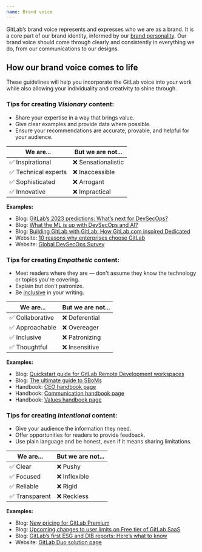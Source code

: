 ```yaml
---
name: Brand voice
---
```


GitLab’s brand voice represents and expresses who we are as a brand. It is a core part of our brand identity, informed by our [brand personality](/brand-overview/introduction/#brand-personality). Our brand voice should come through clearly and consistently in everything we do, from our communications to our designs.

## How our brand voice comes to life

These guidelines will help you incorporate the GitLab voice into your work while also allowing your individuality and creativity to shine through.

### Tips for creating *Visionary* content:

- Share your expertise in a way that brings value.
- Give clear examples and provide data where possible.
- Ensure your recommendations are accurate, provable, and helpful for your audience.

| We are... | But we are **not**... |
| ------ | ------ |
| ✅ Inspirational | ❌ Sensationalistic |
| ✅ Technical experts | ❌ Inaccessible |
| ✅ Sophisticated | ❌ Arrogant |
| ✅ Innovative | ❌ Impractical |

**Examples:**

- Blog: [GitLab’s 2023 predictions: What’s next for DevSecOps?](https://about.gitlab.com/blog/2023/01/26/whats-next-for-devsecops/)
- Blog: [What the ML is up with DevSecOps and AI?](https://about.gitlab.com/blog/2023/03/16/what-the-ml-ai/)
- Blog: [Building GitLab with GitLab: How GitLab.com inspired Dedicated](https://about.gitlab.com/blog/2023/08/03/building-gitlab-with-gitlabcom-how-gitlab-inspired-dedicated/)
- Website: [10 reasons why enterprises choose GitLab](https://about.gitlab.com/why-gitlab/)
- Website: [Global DevSecOps Survey](https://about.gitlab.com/developer-survey/)

### Tips for creating *Empathetic* content:

- Meet readers where they are — don't assume they know the technology or topics you're covering.
- Explain but don't patronize. 
- Be [inclusive](https://handbook.gitlab.com/handbook/marketing/blog/#diversity-inclusion-and-belonging-dib-checklist-for-blog-writers) in your writing.

| We are... | But we are **not**... |
| ------ | ------ |
| ✅ Collaborative | ❌ Deferential |
| ✅ Approachable | ❌ Overeager |
| ✅ Inclusive | ❌ Patronizing |
| ✅ Thoughtful | ❌ Insensitive |

**Examples:**

- Blog: [Quickstart guide for GitLab Remote Development workspaces](https://about.gitlab.com/blog/2023/06/26/quick-start-guide-for-gitlab-workspaces/)
- Blog: [The ultimate guide to SBoMs](https://about.gitlab.com/blog/2022/10/25/the-ultimate-guide-to-sboms/) 
- Handbook: [CEO handbook page](https://handbook.gitlab.com/handbook/ceo/)
- Handbook: [Communication handbook page](https://handbook.gitlab.com/handbook/communication/)
- Handbook: [Values handbook page](https://handbook.gitlab.com/handbook/values/)

### Tips for creating *Intentional* content:

- Give your audience the information they need.
- Offer opportunities for readers to provide feedback.
- Use plain language and be honest, even if it means sharing limitations.

| We are... | But we are **not**... |
| ------ | ------ |
| ✅ Clear | ❌ Pushy |
| ✅ Focused | ❌ Inflexible |
| ✅ Reliable | ❌ Rigid |
| ✅ Transparent | ❌ Reckless |

**Examples:**

- Blog: [New pricing for GitLab Premium](https://about.gitlab.com/blog/2023/03/02/gitlab-premium-update/)
- Blog: [Upcoming changes to user limits on Free tier of GitLab SaaS](https://about.gitlab.com/blog/2022/03/24/efficient-free-tier/)
- Blog: [GitLab’s first ESG and DIB reports: Here’s what to know](https://about.gitlab.com/blog/2023/07/26/gitlab-first-esg-and-dib-reports/)
- Website: [GitLab Duo solution page](https://about.gitlab.com/gitlab-duo/)
